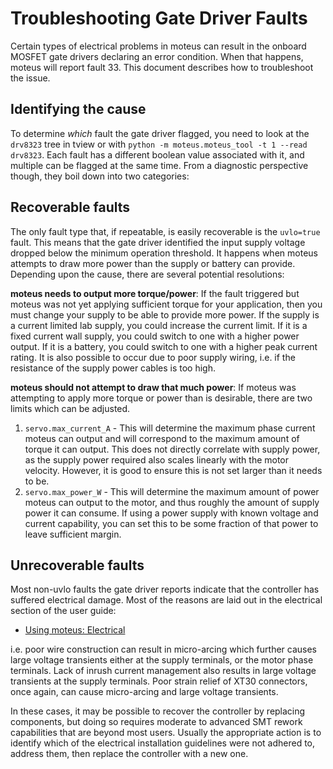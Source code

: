 # Troubleshooting Gate Driver Faults

Certain types of electrical problems in moteus can result in the onboard MOSFET gate drivers declaring an error condition.  When that happens, moteus will report fault 33.  This document describes how to troubleshoot the issue.

## Identifying the cause

To determine *which* fault the gate driver flagged, you need to look at the `drv8323` tree in tview or with `python -m moteus.moteus_tool -t 1 --read drv8323`.  Each fault has a different boolean value associated with it, and multiple can be flagged at the same time.  From a diagnostic perspective though, they boil down into two categories:

## Recoverable faults

The only fault type that, if repeatable, is easily recoverable is the `uvlo=true` fault.  This means that the gate driver identified the input supply voltage dropped below the minimum operation threshold.  It happens when moteus attempts to draw more power than the supply or battery can provide.  Depending upon the cause, there are several potential resolutions:

**moteus needs to output more torque/power**: If the fault triggered but moteus was not yet applying sufficient torque for your application, then you must change your supply to be able to provide more power.  If the supply is a current limited lab supply, you could increase the current limit.  If it is a fixed current wall supply, you could switch to one with a higher power output.  If it is a battery, you could switch to one with a higher peak current rating.  It is also possible to occur due to poor supply wiring, i.e. if the resistance of the supply power cables is too high.

**moteus should not attempt to draw that much power**: If moteus was attempting to apply more torque or power than is desirable, there are two limits which can be adjusted.

1. `servo.max_current_A` - This will determine the maximum phase current moteus can output and will correspond to the maximum amount of torque it can output.  This does not directly correlate with supply power, as the supply power required also scales linearly with the motor velocity.  However, it is good to ensure this is not set larger than it needs to be.
2. `servo.max_power_W` - This will determine the maximum amount of power moteus can output to the motor, and thus roughly the amount of supply power it can consume.  If using a power supply with known voltage and current capability, you can set this to be some fraction of that power to leave sufficient margin.

## Unrecoverable faults

Most non-uvlo faults the gate driver reports indicate that the controller has suffered electrical damage.  Most of the reasons are laid out in the electrical section of the user guide:

- [Using moteus: Electrical](../guides/electrical-setup.md)

i.e. poor wire construction can result in micro-arcing which further causes large voltage transients either at the supply terminals, or the motor phase terminals.  Lack of inrush current management also results in large voltage transients at the supply terminals.  Poor strain relief of XT30 connectors, once again, can cause micro-arcing and large voltage transients.

In these cases, it may be possible to recover the controller by replacing components, but doing so requires moderate to advanced SMT rework capabilities that are beyond most users.  Usually the appropriate action is to identify which of the electrical installation guidelines were not adhered to, address them, then replace the controller with a new one.
